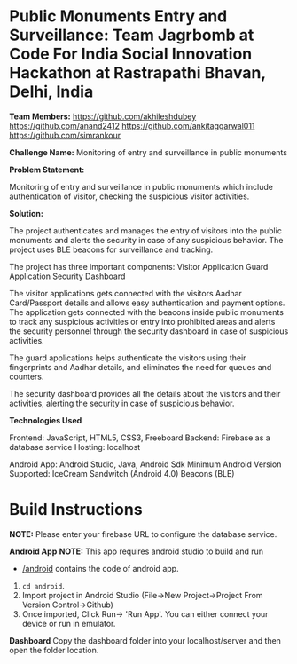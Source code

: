 # Public Monuments Entry and Surveillance: Team Jagrbomb at Code For India Social Innovation Hackathon at Rastrapathi Bhavan, Delhi, India

**Team Members:**
https://github.com/akhileshdubey
https://github.com/anand2412
https://github.com/ankitaggarwal011
https://github.com/simrankour

**Challenge Name:** 
Monitoring of entry and surveillance in public monuments 

**Problem Statement:** 

Monitoring of entry and surveillance in public monuments which include authentication of visitor, checking the suspicious visitor activities.

**Solution:** 

The project authenticates and manages the entry of visitors into the public monuments and alerts the security in case of any suspicious behavior. The project uses BLE beacons for surveillance and tracking.

The project has three important components:
Visitor Application
Guard Application
Security Dashboard

The visitor applications gets connected with the visitors Aadhar Card/Passport details and allows easy authentication and payment options. The application gets connected with the beacons inside public monuments to track any suspicious activities or entry into prohibited areas and alerts the security personnel through the security dashboard in case of suspicious activities.

The guard applications helps authenticate the visitors using their fingerprints and Aadhar details, and eliminates the need for queues and counters.

The security dashboard provides all the details about the visitors and their activities, alerting the security in case of suspicious behavior. 

**Technologies Used**

Frontend: JavaScript, HTML5, CSS3, Freeboard 
Backend: Firebase as a database service
Hosting: localhost

Android App: Android Studio, Java, Android Sdk
Minimum Android Version Supported: IceCream Sandwitch (Android 4.0)
Beacons (BLE)

# Build Instructions
**NOTE:** Please enter your firebase URL to configure the database service.

**Android App**
**NOTE:** This app requires android studio to build and run
+ [/android](/android) contains the code of android app.
1. `cd android`.
2. Import project in Android Studio (File->New Project->Project From Version Control->Github)
3. Once imported, Click Run-> 'Run App'. You can either connect your device or run in emulator.

**Dashboard**
Copy the dashboard folder into your localhost/server and then open the folder location.